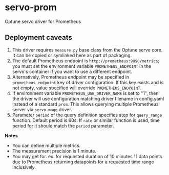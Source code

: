 # servo-prom
Optune servo driver for Prometheus

## Deployment caveats
1. This driver requires `measure.py` base class from the Optune servo core.  It
   can be copied or symlinked here as part of packaging.
2. The default Prometheus endpoint is `http://prometheus:9090/metrics`; you must
   set the environment variable `PROMETHEUS_ENDPOINT` in the servo's container
   if you want to use a different endpoint.
3. Alternatively, Prometheus endpoint may be specified in `prometheus_endpoint` key
   of driver configuration. If this key exists and is not empty, value specified will
   override `PROMETHEUS_ENDPOINT`.
4. If environment variable `PROMETHEUS_USE_DRIVER_NAME` is set to "1", then 
   the driver will use configuration matching driver filename in config.yaml instead
   of a standard `prom`. This allows querying multiple Prometheus server via `servo-magg`
   driver.
5. Parameter `period` of the query definition specifies step for `query_range` function.
   Default period is 60s. If `rate` or similar function is used, time period for it 
   should match the `period` parameter.
   

**Notes**
* You can define multiple metrics.
* The measurement precision is 1 minute.
* You may get for. ex. for requested duration of 10 minutes 11 data points due to Prometheus returning datapoints for a requested time range inclusively.
